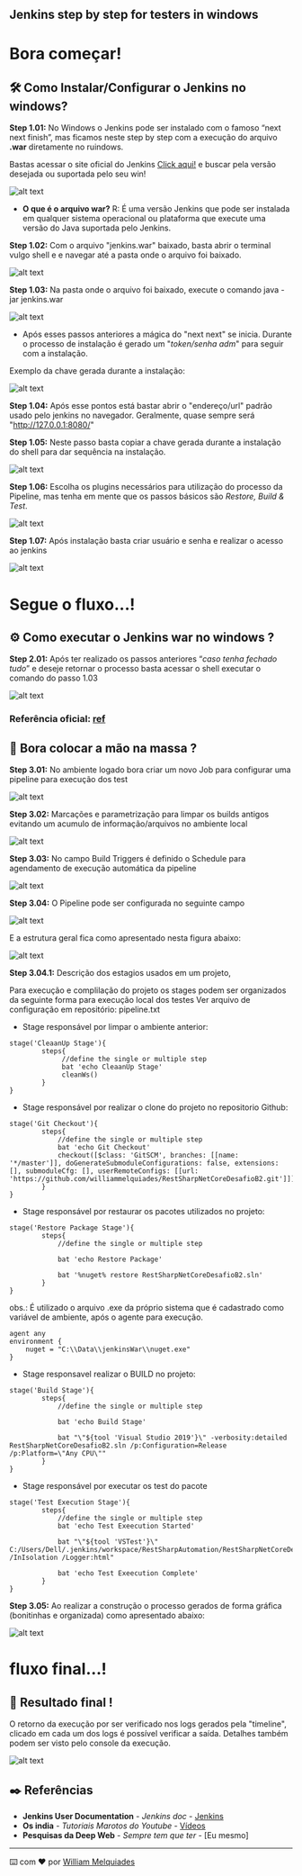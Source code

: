 ## Jenkins step by step for testers in windows

# Bora começar!

## 🛠️ Como Instalar/Configurar o Jenkins no windows?

**Step 1.01:** No Windows o Jenkins pode ser instalado com o famoso “next next finish”, mas ficamos neste step by step com a execução do arquivo **.war** diretamente no ruindows.

Bastas acessar o site oficial do Jenkins [Click aqui!](https://www.jenkins.io/) e buscar pela versão desejada ou suportada pelo seu win!

![alt text](https://i.imgur.com/PaBXq3p.gif)

* **O que é o arquivo war?** R: É uma versão Jenkins que pode ser instalada em qualquer sistema operacional ou plataforma que execute uma versão do Java suportada pelo Jenkins.

**Step 1.02:** Com o arquivo "jenkins.war" baixado, basta abrir o terminal vulgo shell e e navegar até a pasta onde o arquivo foi baixado.

![alt text](https://i.imgur.com/iHQfgTv.gif)

**Step 1.03:** Na pasta onde o arquivo foi baixado, execute o comando java -jar jenkins.war

![alt text](https://i.imgur.com/EyYdPlq.gif)

* Após esses passos anteriores a mágica do "next next" se inicia. Durante o processo de instalação é gerado um "*token/senha adm*" para seguir com a instalação.

Exemplo da chave gerada durante a instalação: 

![alt text](https://i.imgur.com/n9KS6It.png)

**Step 1.04:** Após esse pontos está bastar abrir o "endereço/url" padrão usado pelo jenkins no navegador. Geralmente, quase sempre será 
"http://127.0.0.1:8080/"

**Step 1.05:** Neste passo basta copiar a chave gerada durante a instalação do shell para dar sequência na instalação.

![alt text](https://i.imgur.com/ilaqL2e.png)

**Step 1.06:** Escolha os plugins necessários para utilização do processo da Pipeline, mas tenha em mente que os passos básicos são *Restore, Build & Test*.

![alt text](https://i.imgur.com/euW1BWw.png)

**Step 1.07:** Após instalação basta criar usuário e senha e realizar o acesso ao jenkins

![alt text](https://i.imgur.com/fTcupC1.png)

# Segue o fluxo...!

## ⚙️ Como executar o Jenkins war no windows ?

**Step 2.01:** Após ter realizado os passos anteriores “*caso tenha fechado tudo*” e deseje retornar o processo basta acessar o shell executar o comando do passo 1.03

![alt text](https://i.imgur.com/8sOaTkC.gif)

### Referência oficial: [ref](https://www.jenkins.io/doc/book/installing/war-file/)

## 🚀 Bora colocar a mão na massa ?

**Step 3.01:** No ambiente logado bora criar um novo Job para configurar uma pipeline para execução dos test

![alt text](https://i.imgur.com/uACCvc2.gif)

**Step 3.02:** Marcações e parametrização para limpar os builds antigos evitando um acumulo de informação/arquivos no ambiente local

![alt text](https://i.imgur.com/lAIeEWp.png)

**Step 3.03:** No campo Build Triggers é definido o Schedule para agendamento de execução automática da pipeline

![alt text](https://i.imgur.com/KByFWlU.png)

**Step 3.04:** O Pipeline pode ser configurada no seguinte campo

![alt text](https://i.imgur.com/hzIJPxI.png)

E a estrutura geral fica como apresentado nesta figura abaixo:

![alt text](https://i.imgur.com/kJXQw3T.png)

**Step 3.04.1:** Descrição dos estagios usados em um projeto, 

Para execução e complilação do projeto os stages podem ser organizados da seguinte forma para execução local dos testes
Ver arquivo de configuração em repositório: pipeline.txt

* Stage responsável por limpar o ambiente anterior:

```
stage('CleaanUp Stage'){
        steps{
             //define the single or multiple step
             bat 'echo CleaanUp Stage'
             cleanWs()
        }
}
```

* Stage responsável por realizar o clone do projeto no repositorio Github:

```
stage('Git Checkout'){
        steps{
            //define the single or multiple step
            bat 'echo Git Checkout'
            checkout([$class: 'GitSCM', branches: [[name: '*/master']], doGenerateSubmoduleConfigurations: false, extensions: [], submoduleCfg: [], userRemoteConfigs: [[url: 'https://github.com/williammelquiades/RestSharpNetCoreDesafioB2.git']]])
        }
}
```

* Stage responsável por restaurar os pacotes utilizados no projeto:

```
stage('Restore Package Stage'){
        steps{
            //define the single or multiple step
            
            bat 'echo Restore Package'
            
            bat '%nuget% restore RestSharpNetCoreDesafioB2.sln'
        }
}
```

obs.: É utilizado o arquivo .exe da próprio sistema que é cadastrado como variável de ambiente, após o agente para execução.

```
agent any
environment {
    nuget = "C:\\Data\\jenkinsWar\\nuget.exe"
}
```

* Stage responsavel realizar o BUILD no projeto:
```
stage('Build Stage'){
        steps{
            //define the single or multiple step
            
            bat 'echo Build Stage'
            
            bat "\"${tool 'Visual Studio 2019'}\" -verbosity:detailed RestSharpNetCoreDesafioB2.sln /p:Configuration=Release /p:Platform=\"Any CPU\""
        }
}
```

* Stage responsável por executar os test do pacote 

```
stage('Test Execution Stage'){
        steps{
            //define the single or multiple step
            bat 'echo Test Exeecution Started'
            
            bat "\"${tool 'VSTest'}\" C:/Users/Dell/.jenkins/workspace/RestSharpAutomation/RestSharpNetCoreDesafioB2/bin/Release/netcoreapp3.1/RestSharpNetCoreDesafioB2.dll /InIsolation /Logger:html"
            
            bat 'echo Test Exeecution Complete'
        }
}
 ```

**Step 3.05:** Ao realizar a construção o processo gerados de forma gráfica (bonitinhas e organizada) como apresentado abaixo:

![alt text](https://i.imgur.com/un3ea2y.png)

# fluxo final...!

## :dart: Resultado final !

O retorno da execução por ser verificado nos logs gerados pela "timeline", clicado em cada um dos logs é possível verificar a saída. Detalhes também podem ser visto pelo console da execução.

![alt text](https://i.imgur.com/Uln6pEP.gif)

## ✒️ Referências

* **Jenkins User Documentation** - *Jenkins doc*   - [Jenkins](https://www.jenkins.io/doc/)
* **Os india** - *Tutoriais Marotos do Youtube*    - [Vídeos](https://www.youtube.com/watch?v=jYub11KETnY&list=PLlsKgYi2Lw72SS2xegfrqaa1TEAYKMthu&ab_channel=RahulRathore)
* **Pesquisas da Deep Web** - *Sempre tem que ter* - [Eu mesmo]

---
⌨️ com ❤️ por [William Melquiades](https://github.com/williammelquiades)